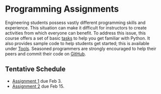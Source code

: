 # Programming Assignments

Engineering students possess vastly different programming skills and experience.
This situation can make it difficult for instructors to create activities from which everyone can benefit.
To address this issue, this course offers a set of basic [tasks](../Tasks) to help you get familiar with Python.
It also provides sample code to help students get started; this is available under [Tools](../Tools).
Seasoned programmers are strongly encouraged to help their peers and commit their code on [GitHub](https://github.com/CourseReps/ECEN760-Spring2016).

## Tentative Schedule
 * [Assignment 1](./1assignment.md) due Feb 3.
 * [Assignment 2](./2assignment.md) due Feb 15.
 
 
